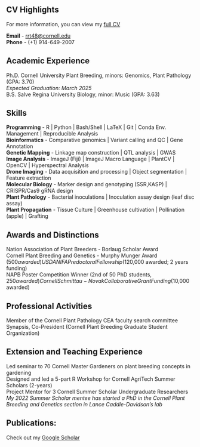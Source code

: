 ## CV Highlights
For more information, you can view my [full CV](CV%20TegtmeierR.pdf)  

**Email** - rrt48@cornell.edu  
**Phone** - (+1) 914-649-2007  

## Academic Experience
Ph.D. Cornell University Plant Breeding, minors: Genomics, Plant Pathology (GPA: 3.70)  
*Expected Graduation: March 2025*  
B.S. Salve Regina University Biology, minor: Music (GPA: 3.63)  

## Skills
  **Programming** - R | Python | Bash/Shell | LaTeX | Git | Conda Env. Management | Reproducible Analysis  
  **Bioinformatics** - Comparative genomics | Variant calling and QC | Gene Annotation  
  **Genetic Mapping** - Linkage map construction | QTL analysis | GWAS  
  **Image Analysis** - ImageJ (Fiji) | ImageJ Macro Language | PlantCV | OpenCV | Hyperspectral Analysis  
  **Drone Imaging** - Data acquisition and processing | Object segmentation | Feature extraction  
  **Molecular Biology** - Marker design and genotyping (SSR,KASP) | CRISPR/Cas9 gRNA design  
  **Plant Pathology** - Bacterial inoculations | Inoculation assay design (leaf disc assay)  
  **Plant Propagation** - Tissue Culture | Greenhouse cultivation | Pollination (apple) | Grafting  
  
## Awards and Distinctions
Nation Association of Plant Breeders - Borlaug Scholar Award  
Cornell Plant Breeding and Genetics - Murphy Munger Award ($500 awarded)  
USDA NIFA Predoctoral Fellowship ($120,000 awarded; 2 years funding)  
NAPB Poster Competition Winner (2nd of 50 PhD students, $250 awarded)  
Cornell Schmittau-Novak Collaborative Grant Funding ($10,000 awarded)   

## Professional Activities
Member of the Cornell Plant Pathology CEA faculty search committee  
Synapsis, Co-President (Cornell Plant Breeding Graduate Student Organization)   

## Extension and Teaching Experience
Led seminar to 70 Cornell Master Gardeners on plant breeding concepts in gardening  
Designed and led a 5-part R Workshop for Cornell AgriTech Summer Scholars (2-years)  
Project Mentor for 3 Cornell Summer Scholar Undergraduate Researchers  
*My 2022 Summer Scholar mentee has started a PhD in the Cornell Plant Breeding and Genetics section in Lance Caddle-Davidson’s lab*  

## Publications:
Check out my [Google Scholar](https://scholar.google.com/citations?user=vBx99YgAAAAJ&hl=en)
